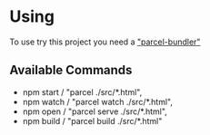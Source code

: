 # Using

To use try this project you need a ["parcel-bundler"](https://parceljs.org/ "parcel-bundler")

## Available Commands
* npm start / "parcel ./src/*.html",
* npm watch / "parcel watch ./src/*.html",
* npm open / "parcel serve ./src/*.html",
* npm build / "parcel build ./src/*.html"